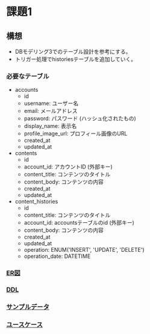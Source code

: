 # 課題1
## 構想
- DBモデリング3でのテーブル設計を参考にする。
- トリガー処理でhistoriesテーブルを追加していく。
### 必要なテーブル
- accounts
    - id
    - username: ユーザー名
    - email: メールアドレス
    - password: パスワード (ハッシュ化されたもの)
    - display_name: 表示名
    - profile_image_url: プロフィール画像のURL
    - created_at
    - updated_at
- contents
    - id
    - account_id: アカウントID (外部キー)
    - content_title: コンテンツのタイトル
    - content_body: コンテンツの内容
    - created_at
    - updated_at
- content_histories
    - id
    - content_title: コンテンツのタイトル
    - account_id: accountsテーブルのid (外部キー)
    - content_body: コンテンツの内容
    - created_at
    - updated_at
    - operation: ENUM('INSERT', 'UPDATE', 'DELETE')
    - operation_date: DATETIME

### [ER図](./ER%E5%9B%B3.wsd)
### [DDL](./DDL.sql)
### [サンプルデータ](./DML_sample_data.sql)
### [ユースケース](./DML_use_case.sql)

